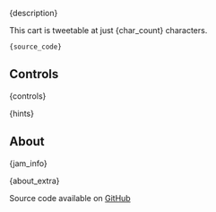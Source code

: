 
{description}

This cart is tweetable at just {char_count} characters.

<pre><code>{source_code}</code></pre>

## Controls
{controls}

{hints}

## About
{jam_info}

{about_extra}

Source code available on [GitHub]({source_code_link})

<!--Template: Tweet, Itch-->